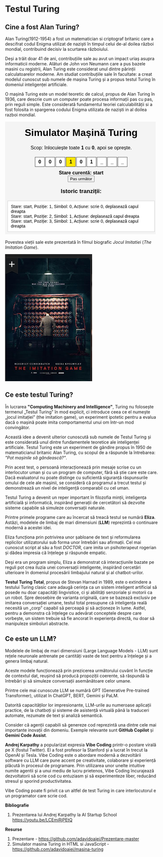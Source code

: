 # Testul Turing

## Cine a fost Alan Turing?

Alan Turing(1912-1954) a fost un matematician si criptograf britanic care a descifrat codul Enigma utilizat de naziști în timpul celui de-al doilea război mondial, contribuind decisiv la scurtarea războiului. 

Deși a trăit doar 41 de ani, contribuțiile sale au avut un impact uriaș asupra informaticii moderne. Alături de John von Neumann care a pus bazele masini cu registrii, Alan Turing este considerat unul dintre părinții calculatoarelor moderne. Am studiat contribuțiile sale în facultate: a creat modelul cunoscut sub numele de mașina Turing și a propus testul Turing în domeniul inteligenței artificiale.

O mașină Turing este un model teoretic de calcul, propus de Alan Turing în 1936, care descrie cum un computer poate procesa informații pas cu pas, prin reguli simple. Este considerată fundamentul teoriei calculabilității si a fost folosita in spargerea codului Enigma utilizata de naziști in al doilea razboi mondial.

![Imitation](https://github.com/adavidoaiei/Prezentare-master/raw/main/masina-turing.png)

Povestea vieții sale este prezentată în filmul biografic *Jocul Imitatiei* (*The Imitation Game*).

![Imitation](https://github.com/adavidoaiei/Prezentare-master/raw/main/immitation.png)
## Ce este testul Turing?

În lucrarea **"Computing Machinery and Intelligence"**, Turing nu folosește termenul „Testul Turing” în mod explicit, ci introduce ceea ce el numește „jocul imitației” (the imitation game), un experiment ipotetic pentru a evalua dacă o mașină poate imita comportamentul unui om într-un mod convingător.

Această idee a devenit ulterior cunoscută sub numele de Testul Turing și este considerată unul dintre fundamentele teoretice ale inteligenței artificiale.
Testul Turing este un experiment de gândire propus în 1950 de matematicianul britanic Alan Turing, cu scopul de a răspunde la întrebarea: *"Pot mașinile să gândească?"*.  

Prin acest test, o persoană interacționează prin mesaje scrise cu un interlocutor uman și cu un program de computer, fără să știe care este care. Dacă evaluatorul nu poate distinge cu suficientă siguranță răspunsurile omului de cele ale mașinii, se consideră că programul a trecut testul și demonstrează un nivel de inteligență comparabil cu cel uman.  

Testul Turing a devenit un reper important în filozofia minții, inteligența artificială și informatică, inspirând generații de cercetători să dezvolte sisteme capabile să simuleze conversații naturale.

Printre primele programe care au încercat să treacă testul se numără **Eliza**. Astăzi, modelele de limbaj de mari dimensiuni (**LLM**) reprezintă o continuare modernă a acestei idei.

Eliza funcționa prin potrivirea unor șabloane de text și reformularea replicilor utilizatorului sub forma unor întrebări sau afirmații. Cel mai cunoscut script al său a fost *DOCTOR*, care imita un psihoterapeut rogerian și dădea impresia că înțelege și răspunde empatic.  

Deși era un program simplu, Eliza a demonstrat că interacțiunile bazate pe reguli pot crea iluzia unei conversații inteligente, inspirând cercetări ulterioare în domeniul procesării limbajului natural și al chatbot-urilor.

**Testul Turing Total**, propus de Stevan Harnad in 1989, este o extindere a testului Turing clasic care adaugă cerința ca un sistem inteligent artificial să posede nu doar capacități lingvistice, ci și abilități senzoriale și motorii ca un robot. Spre deosebire de varianta originală, care se bazează exclusiv pe imitarea conversației umane, testul total presupune că inteligența reală necesită un „corp” capabil să perceapă și să acționeze în lume. Astfel, pentru a demonstra că înțelege cu adevărat conceptele despre care vorbește, un sistem trebuie să fie ancorat în experiența directă, nu doar să manipuleze simboluri abstracte.

## Ce este un LLM?

Modelele de limbaj de mari dimensiuni (Large Language Models - LLM) sunt rețele neuronale antrenate pe cantități vaste de text pentru a înțelege și a genera limbaj natural.

Aceste modele funcționează prin prezicerea următorului cuvânt în funcție de contextul dat, reușind să producă propoziții coerente, să răspundă la întrebări și să simuleze conversații asemănătoare celor umane.

Printre cele mai cunoscute LLM se numără GPT (Generative Pre-trained Transformer), utilizat în ChatGPT, BERT, Gemini și PaLM.

Datorită capacităților lor impresionante, LLM-urile au numeroase aplicații practice, de la chatboți și sisteme de asistență virtuală până la traduceri automate, rezumate de text și analiză semantică.

Consider că agenții capabili să genereze cod reprezintă una dintre cele mai importante inovații din domeniu. Exemple relevante sunt **GitHub Copilot** și **Gemini Code Assist**.

**Andrej Karpathy** a popularizat expresia **Vibe Coding** printr-o postare virală pe X (fostul Twitter). El a fost profesor la Stanford și a lucrat în trecut la OpenAI și Tesla. Vibe Coding este o abordare modernă a dezvoltării software cu LLM care pune accent pe creativitate, colaborare și experiență plăcută în procesul de programare. Prin utilizarea unor unelte intuitive numite agentii și a unui mediu de lucru prietenos, Vibe Coding încurajează dezvoltatorii să scrie cod cu entuziasm și să experimenteze liber, reducând stresul și sporind productivitatea.

Vibe Coding  poate fi privit ca un altfel de test Turing in care interlocutorul e un programator care scrie cod.

**Bibliografie**

1. Prezentarea lui Andrej Karpathy la AI Startup School https://youtu.be/LCEmiRjPEtQ

**Resurse**
1. Prezentare - https://github.com/adavidoaiei/Prezentare-master
2. Simulator masina Turing in HTML si JavaScript - https://github.com/adavidoaiei/masina-turing

